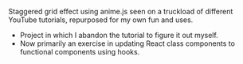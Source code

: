 Staggered grid effect using anime.js seen on a truckload of different YouTube tutorials, repurposed for my own fun and uses.

- Project in which I abandon the tutorial to figure it out myself.
- Now primarily an exercise in updating React class components to functional components using hooks.